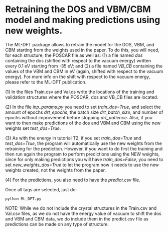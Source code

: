# Retraining the DOS and VBM/CBM model and making predictions using new weights.

The ML-DFT package allows to retrain the model for the DOS, VBM, and CBM starting from the weights used in the paper. To do this, you will need, for each structure, the POSCAR file as well as: (1) a file named *dos* containing the dos (shifted with respect to the vacuum energy) written every 0.1 eV starting from -35 eV; and (2) a file named *VB_CB* containing the values of the VBM and CBM in eV (again, shifted with respect to the vacuum energy). For more info on the shift with respect to the vacuum energy, please refer to the ML-DFT publication.

(1) In the files Train.csv and Val.cs write the locations of the training and validation structures where the POSCAR, dos and VB_CB files are located.

(2) In the file *inp_params.py* you need to set *train_dos=True*, and select the amount of epochs *drt_epochs*, the batch size *drt_batch_size*, and number of epochs without improvement before stopping *drt_patience*. Also, if you want to then make predictions of the dos and VBM and CBM using the new weights set *test_dos=True*. 

(3) As with the energy in tutorial T2, if you set *train_dos=True* and *test_dos=True*, the program will automatically use the new weights from the retraining for the prediction. However, if you want to do first the training and then run again the program to perform predictions using the NEW weights, since for only making predictions you will have *train_dos=False*, you need to set *new_weights_dos=True* to let the program now it needs to use the new weights created, not the weights from the paper.

(4) For the predictions, you also need to have the *predict.csv* file.

Once all tags are selected, just do:

```angular2
python ML_DFT.py
```

NOTE: While we do not include the crystal structures in the Train.csv and Val.csv files, as we do not have the energy value of vacuum to shift the dos and VBM and CBM data, we do include them in the predict.csv file as predictions can be made on any type of structure.

